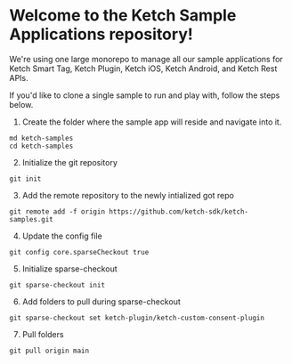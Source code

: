 # Welcome to the Ketch Sample Applications repository!

We're using one large monorepo to manage all our sample applications for Ketch Smart Tag, Ketch Plugin, Ketch iOS, Ketch Android, and Ketch Rest APIs. 

If you'd like to clone a single sample to run and play with, follow the steps below.

1. Create the folder where the sample app will reside and navigate into it.
```
md ketch-samples
cd ketch-samples
```

2. Initialize the git repository
```
git init
```

3. Add the remote repository to the newly intialized got repo
```
git remote add -f origin https://github.com/ketch-sdk/ketch-samples.git
```

4. Update the config file
```
git config core.sparseCheckout true
```

5. Initialize sparse-checkout
```
git sparse-checkout init
```

6. Add folders to pull during sparse-checkout
```
git sparse-checkout set ketch-plugin/ketch-custom-consent-plugin
```

7. Pull folders
```
git pull origin main
```